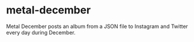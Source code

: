# metal-december
Metal December posts an album from a JSON file to Instagram and Twitter every day during December.
